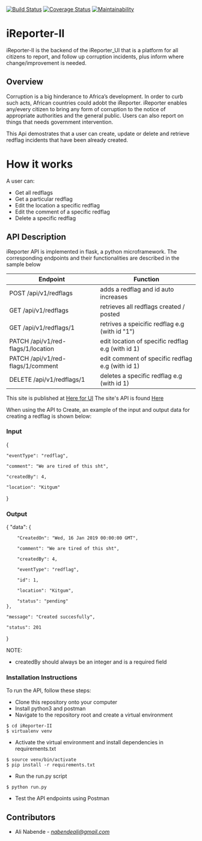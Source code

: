 [![Build Status](https://travis-ci.com/Araali1/iReporter-II.svg?branch=develop)](https://travis-ci.com/Araali1/iReporter-II) [![Coverage Status](https://coveralls.io/repos/github/Araali1/iReporter-II/badge.svg?branch=develop)](https://coveralls.io/github/Araali1/iReporter-II?branch=develop) [![Maintainability](https://api.codeclimate.com/v1/badges/6d0d460557f6377c13cb/maintainability)](https://codeclimate.com/github/Araali1/iReporter-II/maintainability)

# iReporter-II

iReporter-II is the backend of the iReporter_UI that is a platform for all citizens to report, and follow up corruption incidents, plus inform where change/improvement is needed.

## Overview
Corruption is a big hinderance to Africa’s development. In order to curb such acts, African countries could adobt the iReporter. iReporter enables any/every citizen to bring any form of corruption to the notice of appropriate authorities and the general public. Users can also report on things that needs government intervention.

This Api demostrates that a user can create, update or delete and retrieve redflag incidents that have been already created.

# How it works

A user can:

- Get all redflags 
- Get a particular redflag
- Edit the location a specific redflag
- Edit the comment of a specific redflag
- Delete a specific redflag

## API Description
iReporter API is implemented in flask, a python microframework.
The corresponding endpoints and their functionalities are described in the sample below

|Endpoint                                      | Function                          
|----------------------------------------------|----------------------------------------------
|POST /api/v1/redflags                         | adds a redflag and id auto increases
|GET /api/v1/redflags                          | retrieves all redflags created / posted
|GET /api/v1/redflags/1                        | retrives a speicific redflag e.g (with id "1")
|PATCH /api/v1/red-flags/1/location            | edit location of specific redflag e.g (with id 1)
|PATCH /api/v1/red-flags/1/comment             | edit comment of specific redflag e.g (with id 1)
|DELETE /api/v1/redflags/1                     | deletes a specific redflag e.g (with id 1)

This site is published at [Here for UI](https://Araali1.github.io/iReporter_UI/login.html)
The site's API is found [Here](https://aireporterii.herokuapp.com/api/v1/redflags)


When using the API to Create, an example of the input and output data for creating a redflag is shown below:

### Input

{

    "eventType": "redflag",
    
    "comment": "We are tired of this sht", 
    
    "createdBy": 4, 
    
    "location": "Kitgum"
    
}

### Output

{
    "data": {
    
        "CreatedOn": "Wed, 16 Jan 2019 00:00:00 GMT",
        
        "comment": "We are tired of this sht",
        
        "createdBy": 4,

        "eventType": "redflag",

        "id": 1,

        "location": "Kitgum",

        "status": "pending"
    },

    "message": "Created succesfully",

    "status": 201
}

NOTE:
* createdBy should always be an integer and is a required field

### Installation Instructions
To run the API, follow these steps:
* Clone this repository onto your computer
* Install python3 and postman
* Navigate to the repository root and create a virtual environment
```
$ cd iReporter-II
$ virtualenv venv
```
* Activate the virtual environment and install dependencies in requirements.txt
```
$ source venv/bin/activate
$ pip install -r requirements.txt
```
* Run the run.py script
```
$ python run.py
```
* Test the API endpoints using Postman

## Contributors
* Ali Nabende - *nabendeali@gmail.com*
